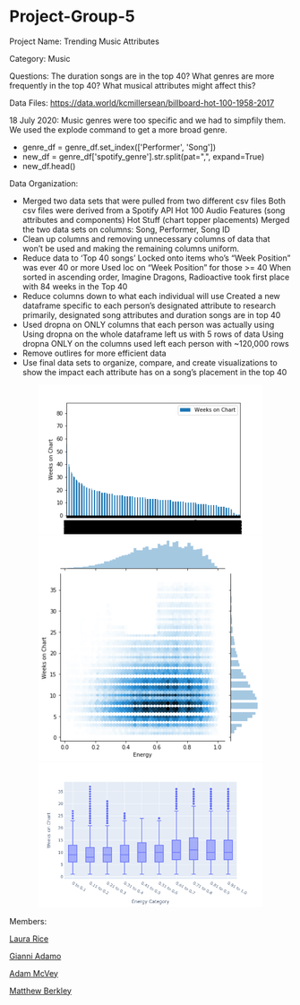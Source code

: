 # Project-Group-5
Project Name: Trending Music Attributes


Category: Music

Questions: 
The duration songs are in the top 40?
What genres are more frequently in the top 40?
What musical attributes might affect this?

Data Files:
https://data.world/kcmillersean/billboard-hot-100-1958-2017


18 July 2020:
Music genres were too specific and we had to simpfily them. 
We used the explode command to get a more broad genre.
- genre_df = genre_df.set_index(['Performer', 'Song'])
- new_df = genre_df['spotify_genre'].str.split(pat=",", expand=True)
- new_df.head()

Data Organization: 

-	Merged two data sets that were pulled from two different csv files Both csv files were derived from a Spotify API Hot 100 Audio Features (song attributes and components) Hot Stuff (chart topper placements) Merged the two data sets on columns: Song, Performer, Song ID 
-	Clean up columns and removing unnecessary columns of data that won’t be used and making the remaining columns uniform. 
-	Reduce data to ‘Top 40 songs’ Locked onto items who’s “Week Position” was ever 40 or more Used loc on “Week Position” for those >= 40 When sorted in ascending order, Imagine Dragons, Radioactive took first place with 84 weeks in the Top 40 
-	Reduce columns down to what each individual will use Created a new dataframe specific to each person’s designated attribute to research primarily, designated song attributes and duration songs are in top 40 
-	Used dropna on ONLY columns that each person was actually using Using dropna on the whole dataframe left us with 5 rows of data Using dropna ONLY on the columns used left each person with ~120,000 rows
- Remove outlires for more efficient data
-	Use final data sets to organize, compare, and create visualizations to show the impact each attribute has on a song’s placement in the top 40


<div align="center">
<img src="Energy Data/Visuals/energy-weeks bar.png" width="400"> <img src="Energy Data/Visuals/energy heatmap2.png" width="400">
<img src="Energy Data/Visuals/energy final box.png" width="400">
</div>


Members:

[Laura Rice](https://github.com/LRiceBall)

[Gianni Adamo](https://github.com/gianx1)

[Adam McVey](https://github.com/adamemcvey)

[Matthew Berkley](https://github.com/mberkley25)
